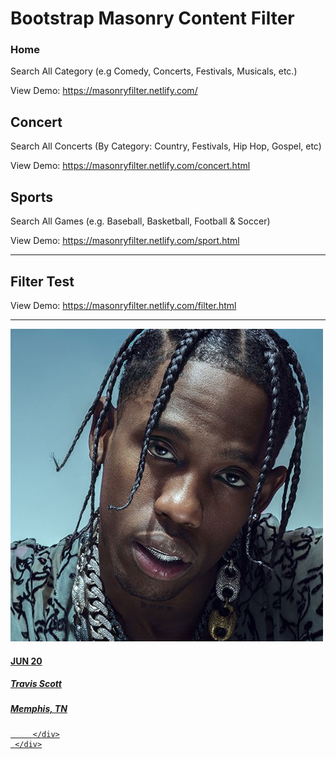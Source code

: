 

# Bootstrap Masonry Content Filter 

### Home

Search All Category (e.g Comedy, Concerts, Festivals, Musicals, etc.)

View Demo: <https://masonryfilter.netlify.com/>

## Concert

Search All Concerts (By Category: Country, Festivals, Hip Hop, Gospel, etc)

View Demo: <https://masonryfilter.netlify.com/concert.html>

## Sports

Search All Games (e.g. Baseball, Basketball, Football & Soccer)

View Demo: <https://masonryfilter.netlify.com/sport.html>

***

## Filter Test

View Demo: <https://masonryfilter.netlify.com/filter.html>

***

<!-- /Thumbnail Post Begin -->
<div class="col-md-3" data-tag="week">
    <a href="#">
      <div class="thumbnail">
        <img class="img-responsive" alt="" src="./img/travis-scott400.jpg" />
        <div class="caption">
          <div class="row">
             <div class="col-xs-3"><h4 class="item-date"> JUN <span>20</span> </h4></div>
             <div class="col-xs-9"><h5 class="item-artist"> Travis Scott </h5><h5 class="item-city"> Memphis, TN</h5></div>

         </div>
     </div>
 </div>
</a>
</div>
</div> <!-- .col-md-3 -->
<!-- /Thumbnail Post End -->